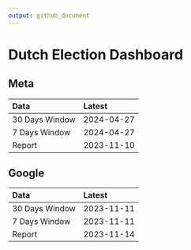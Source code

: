 ```yaml
---
output: github_document
---
```


# Dutch Election Dashboard



## Meta


|Data           |Latest     |
|:--------------|:----------|
|30 Days Window |2024-04-27 |
|7 Days Window  |2024-04-27 |
|Report         |2023-11-10 |

## Google


|Data           |Latest     |
|:--------------|:----------|
|30 Days Window |2023-11-11 |
|7 Days Window  |2023-11-11 |
|Report         |2023-11-14 |
